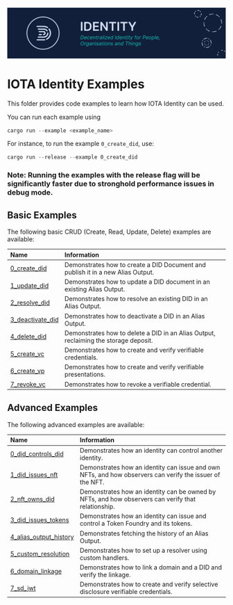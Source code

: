 ![banner](./../documentation/static/img/Banner/banner_identity.svg)

# IOTA Identity Examples

This folder provides code examples to learn how IOTA Identity can be used.

You can run each example using

```rust
cargo run --example <example_name>
```

For instance, to run the example `0_create_did`, use:

```rust
cargo run --release --example 0_create_did
```

### Note: Running the examples with the release flag will be significantly faster due to stronghold performance issues in debug mode.


## Basic Examples

The following basic CRUD (Create, Read, Update, Delete) examples are available:

| Name                                              | Information                                                                          |
|:--------------------------------------------------|:-------------------------------------------------------------------------------------|
| [0_create_did](./0_basic/0_create_did.rs)         | Demonstrates how to create a DID Document and publish it in a new Alias Output.      |
| [1_update_did](./0_basic/1_update_did.rs)         | Demonstrates how to update a DID document in an existing Alias Output.               |
| [2_resolve_did](./0_basic/2_resolve_did.rs)       | Demonstrates how to resolve an existing DID in an Alias Output.                      |
| [3_deactivate_did](./0_basic/3_deactivate_did.rs) | Demonstrates how to deactivate a DID in an Alias Output.                             |
| [4_delete_did](./0_basic/4_delete_did.rs)         | Demonstrates how to delete a DID in an Alias Output, reclaiming the storage deposit. |
| [5_create_vc](./0_basic/5_create_vc.rs)           | Demonstrates how to create and verify verifiable credentials.                        |
| [6_create_vp](./0_basic/6_create_vp.rs)           | Demonstrates how to create and verify verifiable presentations.                      |
| [7_revoke_vc](./0_basic/7_revoke_vc.rs)           | Demonstrates how to revoke a verifiable credential.                                  |

## Advanced Examples

The following advanced examples are available:

| Name                                                             | Information                                                                                              |
|:-----------------------------------------------------------------|:---------------------------------------------------------------------------------------------------------|
| [0_did_controls_did](./1_advanced/0_did_controls_did.rs)         | Demonstrates how an identity can control another identity.                                               |
| [1_did_issues_nft](./1_advanced/1_did_issues_nft.rs)             | Demonstrates how an identity can issue and own NFTs, and how observers can verify the issuer of the NFT. |
| [2_nft_owns_did](./1_advanced/2_nft_owns_did.rs)                 | Demonstrates how an identity can be owned by NFTs, and how observers can verify that relationship.       |
| [3_did_issues_tokens](./1_advanced/3_did_issues_tokens.rs)       | Demonstrates how an identity can issue and control a Token Foundry and its tokens.                       |
| [4_alias_output_history](./1_advanced/4_alias_output_history.rs) | Demonstrates fetching the history of an Alias Output.                                                    |
| [5_custom_resolution](./1_advanced/5_custom_resolution.rs)       | Demonstrates how to set up a resolver using custom handlers.                                             |
| [6_domain_linkage](./1_advanced/6_domain_linkage)                | Demonstrates how to link a domain and a DID and verify the linkage.                                      |
| [7_sd_jwt](./1_advanced/7_sd_jwt)                                | Demonstrates how to create and verify selective disclosure verifiable credentials.                        |
